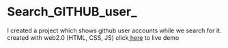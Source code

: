 # Search_GITHUB_user_
I created a project which shows github user accounts while we search for it. created with web2.0 (HTML, CSS, JS)
click<a href ="https://venkatavijayabhaskar007.github.io/Search_GITHUB_user_/"> here</a> to live demo
